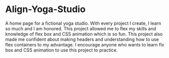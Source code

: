 # Align-Yoga-Studio
A home page for a fictional yoga studio.
With every project I create, I learn so much and I am honored. 
This project allowed me to flex my skills and knowledge of flex box and CSS animation which is so fun. 
This project also made me confident about making headers and understanding how to use flex containers to my advantage. 
I encourage anyone who wants to learn flx box and CSS animation to use this project to practice. 
